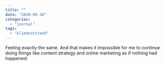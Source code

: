 ```yaml
---
title: ""
date: "2020-09-10"
categories: 
  - "journal"
tags: 
  - "klimanotstand"
---
```


Feeling exactly the same. And that makes it impossible for me to continue doing things like content strategy and online marketing as if nothing had happened:
